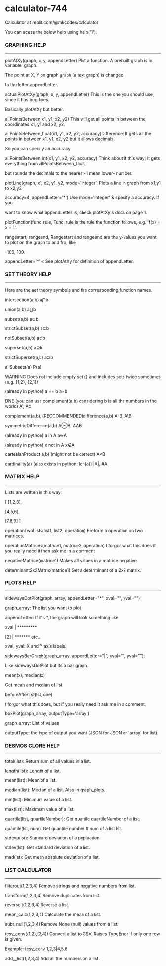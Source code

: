# calculator-744
Calculator at replit.com/@mkcodes/calculator

You can acess the below help using help('1').

### GRAPHING HELP
___

plotAtXy(graph, x, y, appendLetter)             Plot a function. A prebuilt graph is in variable `graph.

The point at X, Y on graph `graph` (a text graph) is changed

to the letter appendLetter.

actualPlotAtXy(graph, x, y, appendLetter)       This is the one you should use, since it has bug fixes.

Basically plotAtXy but better.

allPointsBetween(x1, y1, x2, y2)                This will get all points in between the coordinates x1, y1 and x2, y2.

allPointsBetween_float(x1, y1, x2, y2, accuracy)Difference: It gets all the points in between x1, y1, x2, y2 but it allows decimals.

So you can specify an accuracy.

allPointsBetween_int(x1, y1, x2, y2, accuracy)  Think about it this way; It gets everything from allPointsBetween_float

but rounds the decimals to the nearest- i mean lower- number.


plotLine(graph, x1, x2, y1, y2, mode='integer',   Plots a line in graph from x1,y1 to x2,y2

accuracy=4, appendLetter='*')                     Use mode='integer' & specify a accuracy. If you

want to know what appendLetter is, check plotAtXy's docs on page 1.

plotFunction(func_rule,                           Func_rule is the rule the function follows, e.g. 'f(x) = x + 1'.

rangestart, rangeend,                          Rangestart and rangeend are the y-values you want to plot on the graph to and fro; like

-100, 100.

appendLetter='*'                               < See plotAtXy for definition of appendLetter.

### SET THEORY HELP
___
Here are the set theory symbols and the corresponding function names.

intersection(a,b)                                      a⋂b       

union(a,b)                                             a⋃b       

subset(a,b)                                            a⊆b      

strictSubset(a,b)                                      a⊂b     

notSubset(a,b)                                         a⊄b       

superset(a,b)                                          a⊇b      

strictSuperset(a,b)                                    a⊃b      

allSubsets(a)                                          P(a)

WARNING Does not include empty set {} and includes sets twice sometimes (e.g. {1,2}, {2,1})

(already in python) a == b                             a=b       

DNE (you can use complement(a,b) considering b is all the numbers in the world) A', Ac

complement(a,b), (RECCOMMENDED)difference(a,b)         A-B, A\B

symmetricDifference(a,b)                               A⊖B, A∆B

(already in python) a in A                             a∈A      

(already in python) x not in A                         x∉A       

cartesianProduct(a,b) (might not be correct)           A×B

cardinality(a) (also exists in python: len(a))         |A|, #A   

### MATRIX HELP
___
Lists are written in this way:

[ [1,2,3],

[4,5,6],

[7,8,9] ]

operationTwoLists(list1, list2, operation)        Preform a operation on two matrices.

operationMatrices(matrice1, matrice2, operation)  I forgor what this does if you really need it then ask me in a comment

negativeMatrice(matrice1)                         Makes all values in a matrice negative.


determinant2x2Matrix(matrice1)                    Get a determinant of a 2x2 matrix.


### PLOTS HELP
___

sidewaysDotPlot(graph_array, appendLetter="*", xval="", yval="")

graph_array: The list you want to plot

appendLetter: If it's *, the graph will look something like

xval | *********

[2]  | ******* etc..

xval, yval: X and Y axis labels.

sidewaysBarGraph(graph_array, appendLetter="|", xval="", yval=""):

Like sidewaysDotPlot but its a bar graph.

mean(x), median(x)

Get mean and median of list.

beforeAfterLst(lst, one)

I forgor what this does, but if you really need it ask me in a comment.

boxPlot(graph_array, outputType='array')

graph_array: List of values

outputType: the type of output you want (JSON for JSON or 'array' for list).




### DESMOS CLONE HELP
___
total(list): Return sum of all values in a list.

length(list): Length of a list.

mean(list): Mean of a list.

median(list): Median of a list. Also in graph_plots.

min(list): Minimum value of a list.

max(list): Maximum value of a list.

quartile(list, quartileNumber): Get quartile quartileNumber of a list.

quantile(lst, num): Get quantile number # num of a list lst.

stdevp(lst): Standard deviation of a popluation.

stdev(lst): Get standard deviation of a list.

mad(lst): Get mean absolute deviation of a list.



### LIST CALCULATOR
___
filterout(1,2,3,4)      Remove strings and negative numbers from list.

transform(1,2,3,4)      Remove duplicates from list.

reverselt(1,2,3,4)      Reverse a list.

mean_calc(1,2,3,4)      Calculate the mean of a list.

subt_null(1,2,3,4)      Remove None (null) values from a list.

tcsv_conv((1,2),(3,4))  Convert a list to CSV. Raises TypeError if only one row is given.

Example: tcsv_conv 1,2,3|4,5,6

add__list(1,2,3,4)      Add all the numbers on a list.
